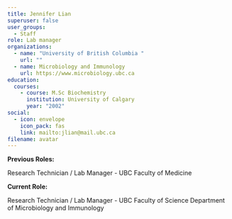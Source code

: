 ```yaml
---
title: Jennifer Lian
superuser: false
user_groups:
  - Staff
role: Lab manager
organizations:
  - name: "University of British Columbia "
    url: ""
  - name: Microbiology and Immunology
    url: https://www.microbiology.ubc.ca
education:
  courses:
    - course: M.Sc Biochemistry
      institution: University of Calgary
      year: "2002"
social:
  - icon: envelope
    icon_pack: fas
    link: mailto:jlian@mail.ubc.ca
filename: avatar
---
```

**Previous Roles:**

Research Technician  / Lab Manager - UBC Faculty of Medicine 

**Current Role:**

Research Technician / Lab Manager - UBC Faculty of Science Department of Microbiology and Immunology